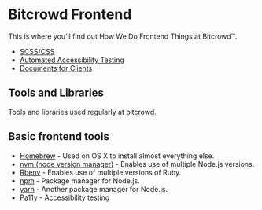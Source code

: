 # Bitcrowd Frontend

This is where you’ll find out How We Do Frontend Things at Bitcrowd™.

- [SCSS/CSS](css/README.md)
- [Automated Accessibility Testing](accessibility-testing/README.md)
- [Documents for Clients](clientdocuments/README.md)


## Tools and Libraries

Tools and libraries used regularly at bitcrowd.

## Basic frontend tools

* [Homebrew](http://brew.sh/) - Used on OS X to install almost everything else.
* [nvm (node version manager)](https://github.com/creationix/nvm) - Enables use of multiple Node.js versions.
* [Rbenv](https://github.com/rbenv/rbenv) - Enables use of multiple versions of Ruby.
* [npm](https://www.npmjs.com/) - Package manager for Node.js.
* [yarn](https://yarnpkg.com/) - Another package manager for Node.js.
* [Pa11y](https://github.com/pa11y/pa11y) - Accessibility testing
